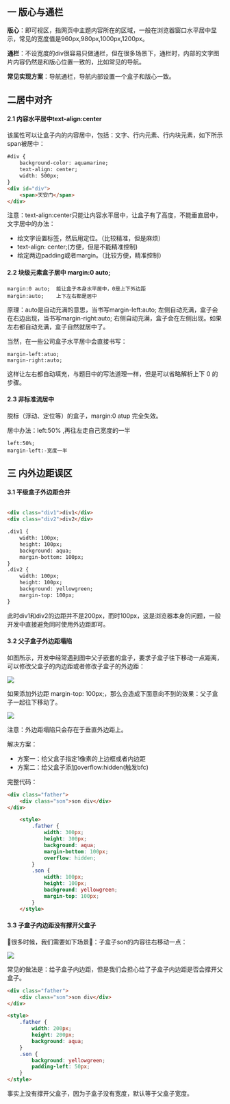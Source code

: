 ## 一 版心与通栏

**版心**：即可视区，指网页中主题内容所在的区域，一般在浏览器窗口水平居中显示，常见的宽度值是960px,980px,1000px,1200px。  

**通栏**：不设宽度的div很容易只做通栏，但在很多场景下，通栏时，内部的文字图片内容仍然是和版心位置一致的，比如常见的导航。  

**常见实现方案**：导航通栏，导航内部设置一个盒子和版心一致。

## 二居中对齐

#### 2.1 内容水平居中text-align:center

该属性可以让盒子内的内容居中，包括：文字、行内元素、行内块元素，如下所示span被居中：

```html
#div {
    background-color: aquamarine;
    text-align: center;
    width: 500px;
}
<div id="div">
    <span>天安门</span>
</div>
```

注意：text-align:center只能让内容水平居中，让盒子有了高度，不能垂直居中，文字居中的办法：
- 给文字设置标签，然后用定位。（比较精准，但是麻烦）
- text-align: center;(方便，但是不能精准控制)
- 给定两边padding或者margin。（比较方便，精准控制）


#### 2.2 块级元素盒子居中 margin:0 auto;

```
margin:0 auto; 	能让盒子本身水平居中，0是上下外边距
margin:auto;    上下左右都是居中
```

原理：auto是自动充满的意思，当书写margin-left:auto; 左侧自动充满，盒子会在右边出现，当书写margin-right:auto; 右侧自动充满，盒子会在左侧出现。如果左右都自动充满，盒子自然就居中了。  

当然，在一些公司盒子水平居中会直接书写：
```
margin-left:atuo;
margin-right:auto;
```

这样让左右都自动填充，与题目中的写法道理一样，但是可以省略解析上下 0 的步骤。  

#### 2.3 非标准流居中

脱标（浮动、定位等）的盒子，margin:0 atup 完全失效。  

居中办法：left:50% ,再往左走自己宽度的一半
```
left:50%;
margin-left:-宽度一半
```

## 三 内外边距误区

#### 3.1 平级盒子外边距合并
```html

<div class="div1">div1</div>
<div class="div2">div2</div>

.div1 {
    width: 100px;
    height: 100px;
    background: aqua;
    margin-bottom: 100px;
}
.div2 {
    width: 100px;
    height: 100px;
    background: yellowgreen;
    margin-top: 100px;
}
```
此时div1和div2的边距并不是200px，而时100px，这是浏览器本身的问题，一般开发中直接避免同时使用外边距即可。

#### 3.2 父子盒子外边距塌陷

如图所示，开发中经常遇到图中父子嵌套的盒子，要求子盒子往下移动一点距离，可以修改父盒子的内边距或者修改子盒子的外边距：  

![](/images/JavaScript/css-03.png)  

如果添加外边距 margin-top: 100px;，那么会造成下面意向不到的效果：父子盒子一起往下移动了。  

![](/images/JavaScript/css-04.png)  

注意：外边距塌陷只会存在于垂直外边距上。  

解决方案：
- 方案一：给父盒子指定1像素的上边框或者内边距
- 方案二：给父盒子添加overflow:hidden(触发bfc)

完整代码：
```html
<div class="father">
    <div class="son">son div</div>
</div>

    <style>
        .father {
            width: 300px;
            height: 300px;
            background: aqua;
            margin-bottom: 100px;
            overflow: hidden;
        }
        .son {
            width: 100px;
            height: 100px;
            background: yellowgreen;
            margin-top: 100px;
        }
    </style>

```

#### 3.3 子盒子内边距没有撑开父盒子  

很多时候，我们需要如下场景：子盒子son的内容往右移动一点：  

![](/images/JavaScript/css-04.png)  

常见的做法是：给子盒子内边距，但是我们会担心给了子盒子内边距是否会撑开父盒子。  

```html
<div class="father">
    <div class="son">son div</div>
</div>

<style>
    .father {
        width: 200px;
        height: 200px;
        background: aqua;
    }
    .son {
        background: yellowgreen;
        padding-left: 50px;
    }
</style>
```
事实上没有撑开父盒子，因为子盒子没有宽度，默认等于父盒子宽度。